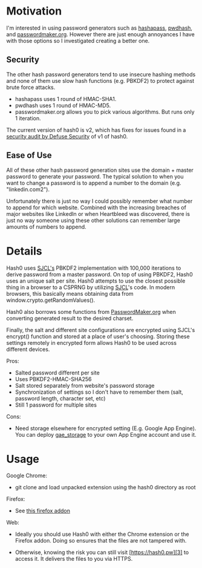 # Motivation

I'm interested in using password generators such as [hashapass][6],
[pwdhash][7], and [passwordmaker.org][1]. However there are just enough
annoyances I have with those options so I investigated creating a better one.

## Security

The other hash password generators tend to use insecure hashing methods and
none of them use slow hash functions (e.g. PBKDF2) to protect against brute
force attacks.

- hashapass uses 1 round of HMAC-SHA1.
- pwdhash uses 1 round of HMAC-MD5.
- passwordmaker.org allows you to pick various algorithms. But runs only 1
  iteration.

The current version of hash0 is v2, which has fixes for issues found in a [security
audit by Defuse Security][9] of v1 of hash0.

## Ease of Use

All of these other hash password generation sites use the domain + master
password to generate your password. The typical solution to when you want to
change a password is to append a number to the domain (e.g. "linkedin.com2").

Unfortunately there is just no way I could possibly remember what number to
append for which website. Combined with the increasing breaches of major
websites like LinkedIn or when Heartbleed was discovered, there is just no way
someone using these other solutions can remember large amounts of numbers to
append.

# Details

Hash0 uses [SJCL's][5] PBKDF2 implementation with 100,000 iterations to derive
password from a master password. On top of using PBKDF2, Hash0 uses an unique
salt per site. Hash0 attempts to use the closest possible thing in a browser to
a CSPRNG by utilizing [SJCL][5]'s code. In modern browsers, this basically
means obtaining data from window.crypto.getRandomValues().

Hash0 also borrows some functions from [PasswordMaker.org][1] when converting
generated result to the desired charset.

Finally, the salt and different site configurations are encrypted using SJCL's
encrypt() function and stored at a place of user's choosing. Storing these
settings remotely in encrypted form allows Hash0 to be used across different
devices.

Pros:

- Salted password different per site
- Uses PBKDF2-HMAC-SHA256
- Salt stored separately from website's password storage
- Synchronization of settings so I don't have to remember them (salt, password
  length, character set, etc)
- Still 1 password for multiple sites

Cons:

- Need storage elsewhere for encrypted setting (E.g. Google App Engine). You
  can deploy [gae_storage][8] to your own App Engine account and use it.

# Usage

Google Chrome:

- git clone and load unpacked extension using the hash0 directory as root

Firefox:

- See [this firefox addon][4]

Web:

- Ideally you should use Hash0 with either the Chrome extension or the Firefox
  addon. Doing so ensures that the files are not tampered with.
- Otherwise, knowing the risk you can still visit
  [https://hash0.pw][3] to access it. It delivers the files to you via HTTPS.

  [1]: http://PasswordMaker.org
  [2]: http://code.google.com/p/crypto-js/
  [3]: https://hash0.pw
  [4]: https://github.com/dannysu/hash0-firefox
  [5]: https://crypto.stanford.edu/sjcl/
  [6]: http://hashapass.com
  [7]: https://www.pwdhash.com/
  [8]: https://github.com/dannysu/gae_storage
  [9]: https://defuse.ca/audits/hash0.htm
